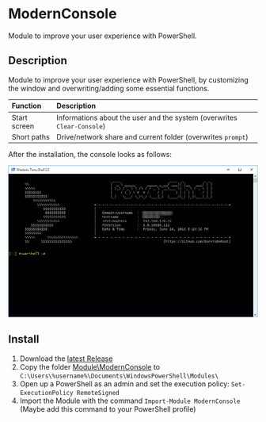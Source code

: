 # ModernConsole

Module to improve your user experience with PowerShell.

## Description

Module to improve your user experience with PowerShell, by customizing the window and overwriting/adding some essential functions. 

| Function | Description |
| :--- | :--- |
| Start screen | Informations about the user and the system (overwrites `Clear-Console`) |
| Short paths | Drive/network share and current folder (overwrites `prompt`) |

After the installation, the console looks as follows:

![Screenshot](/Documentation/Images/ModernConsole.png?raw=true "ModernConsole")

## Install

1. Download the [latest Release](https://github.com/BornToBeRoot/PowerShell_ModernConsole/releases/latest) 
2. Copy the folder [Module\ModernConsole](Module/ModernConsole) to `C:\Users\%username%\Documents\WindowsPowerShell\Modules\`
3. Open up a PowerShell as an admin and set the execution policy: `Set-ExecutionPolicy RemoteSigned`
4. Import the Module with the command `Import-Module ModernConsole` (Maybe add this command to your PowerShell profile)
